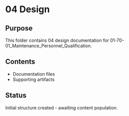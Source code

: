 # 04 Design

## Purpose
This folder contains 04 design documentation for 01-70-01_Maintenance_Personnel_Qualification.

## Contents
- Documentation files
- Supporting artifacts

## Status
Initial structure created - awaiting content population.
